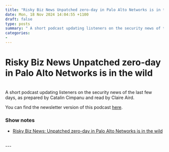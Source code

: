 ```yaml
---
title: "Risky Biz News Unpatched zero-day in Palo Alto Networks is in the wild"
date: Mon, 18 Nov 2024 14:04:55 +1100
draft: false
type: posts
summary: " A short podcast updating listeners on the security news of the last few days, as prepared by Catalin Cimpanu and read by"
categories: 
- 
---
```

# Risky Biz News Unpatched zero-day in Palo Alto Networks is in the wild


<br/>
A short podcast updating listeners on the security news of the last few days, as prepared by Catalin Cimpanu and read by Claire Aird.

You can find the newsletter version of this podcast [here](https://news.risky.biz).

### Show notes

-   [Risky Biz News: Unpatched zero-day in Palo Alto Networks is in the wild](https://news.risky.biz/risky-biz-news-unpatched-zero-day-in-palo-alto-networks-is-in-the-wild/)

<br/>
---
